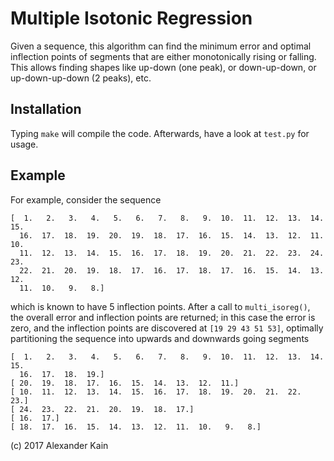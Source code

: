 # Multiple Isotonic Regression

Given a sequence, this algorithm can find the minimum error and optimal inflection points of segments that are either monotonically rising or falling.
This allows finding shapes like up-down (one peak), or down-up-down, or up-down-up-down (2 peaks), etc.


## Installation

Typing `make` will compile the code. Afterwards, have a look at `test.py` for usage.


## Example

For example, consider the sequence

```
[  1.   2.   3.   4.   5.   6.   7.   8.   9.  10.  11.  12.  13.  14.  15.
  16.  17.  18.  19.  20.  19.  18.  17.  16.  15.  14.  13.  12.  11.  10.
  11.  12.  13.  14.  15.  16.  17.  18.  19.  20.  21.  22.  23.  24.  23.
  22.  21.  20.  19.  18.  17.  16.  17.  18.  17.  16.  15.  14.  13.  12.
  11.  10.   9.   8.]
```

which is known to have 5 inflection points.
After a call to `multi_isoreg()`, the overall error and inflection points are returned;
in this case the error is zero, and the inflection points are discovered at `[19 29 43 51 53]`,
optimally partitioning the sequence into upwards and downwards going segments

```
[  1.   2.   3.   4.   5.   6.   7.   8.   9.  10.  11.  12.  13.  14.  15.
  16.  17.  18.  19.]
[ 20.  19.  18.  17.  16.  15.  14.  13.  12.  11.]
[ 10.  11.  12.  13.  14.  15.  16.  17.  18.  19.  20.  21.  22.  23.]
[ 24.  23.  22.  21.  20.  19.  18.  17.]
[ 16.  17.]
[ 18.  17.  16.  15.  14.  13.  12.  11.  10.   9.   8.]
```


(c) 2017 Alexander Kain
